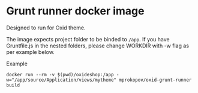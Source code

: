 # Grunt runner docker image

Designed to run for Oxid theme.

The image expects project folder to be binded to `/app`. If you have Gruntfile.js in the nested folders, please change WORKDIR with -w flag as per example below.

Example
```
docker run --rm -v $(pwd)/oxideshop:/app -w="/app/source/Application/views/mytheme" mprokopov/oxid-grunt-runner build
```
